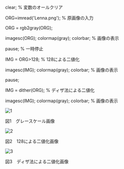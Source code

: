 clear; % 変数のオールクリア

ORG=imread('Lenna.png'); % 原画像の入力

ORG = rgb2gray(ORG);

imagesc(ORG); colormap(gray); colorbar; % 画像の表示

pause; % 一時停止


IMG = ORG>128; % 128による二値化

imagesc(IMG); colormap(gray); colorbar; % 画像の表示

pause;

IMG = dither(ORG); % ディザ法による二値化

imagesc(IMG); colormap(gray); colorbar; % 画像の表示

![1](https://user-images.githubusercontent.com/32251471/34913295-5507da2c-f93c-11e7-905e-63e472fc6544.PNG)

図1　グレースケール画像

![2](https://user-images.githubusercontent.com/32251471/34913296-56fa66ce-f93c-11e7-8c50-b486edcd5230.PNG)

図2　128による二値化画像

![3](https://user-images.githubusercontent.com/32251471/34913297-591e8944-f93c-11e7-875a-15287a03156e.PNG)

図3　ディザ法による二値化画像
